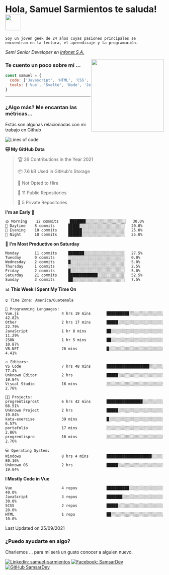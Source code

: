<h1>Hola, Samuel Sarmientos te saluda! <img src="https://media.giphy.com/media/ZEOAnq3ockGojO0E7n/giphy.gif" width="50"></h1>
<code>Soy un joven geek de 24 años cuyas pasiones principales se
encuentran en la lectura, el aprendizaje y la programación.</code>
<br>
<p><em>Semi Senior Developer en <a href="https://www.progrentis.com/">Infonet S.A.</a>
</em></p>
<img align='right' src="https://media.giphy.com/media/du3J3cXyzhj75IOgvA/giphy.gif" width="230">

### Te cuento un poco sobre mí ...

```javascript
const samuel = {
  code: ['Javascript', 'HTML', 'CSS', 'SASS', 'Python', 'C#'],
  tools: ['Vue', 'Svelte', 'Node', 'Jest', 'Strapi']
}
```
---

### ¿Algo más? Me encantan las métricas...
Estás son algunas relacionadas con mi trabajo en Github

<!--START_SECTION:waka-->
![Lines of code](https://img.shields.io/badge/From%20Hello%20World%20I%27ve%20Written-95257%20lines%20of%20code-blue)

**🐱 My GitHub Data** 

> 🏆 26 Contributions in the Year 2021
 > 
> 📦 7.6 kB Used in GitHub's Storage 
 > 
> 🚫 Not Opted to Hire
 > 
> 📜 11 Public Repositories 
 > 
> 🔑 5 Private Repositories  
 > 
**I'm an Early 🐤** 

```text
🌞 Morning    12 commits     ███████░░░░░░░░░░░░░░░░░░   30.0% 
🌆 Daytime    8 commits      █████░░░░░░░░░░░░░░░░░░░░   20.0% 
🌃 Evening    10 commits     ██████░░░░░░░░░░░░░░░░░░░   25.0% 
🌙 Night      10 commits     ██████░░░░░░░░░░░░░░░░░░░   25.0%

```
📅 **I'm Most Productive on Saturday** 

```text
Monday       11 commits     ███████░░░░░░░░░░░░░░░░░░   27.5% 
Tuesday      0 commits      ░░░░░░░░░░░░░░░░░░░░░░░░░   0.0% 
Wednesday    2 commits      █░░░░░░░░░░░░░░░░░░░░░░░░   5.0% 
Thursday     1 commits      ░░░░░░░░░░░░░░░░░░░░░░░░░   2.5% 
Friday       2 commits      █░░░░░░░░░░░░░░░░░░░░░░░░   5.0% 
Saturday     21 commits     █████████████░░░░░░░░░░░░   52.5% 
Sunday       3 commits      ██░░░░░░░░░░░░░░░░░░░░░░░   7.5%

```


📊 **This Week I Spent My Time On** 

```text
⌚︎ Time Zone: America/Guatemala

💬 Programming Languages: 
Vue.js                   4 hrs 19 mins       ██████████░░░░░░░░░░░░░░░   42.82% 
Other                    2 hrs 17 mins       █████░░░░░░░░░░░░░░░░░░░░   22.79% 
JavaScript               1 hr 8 mins         ██░░░░░░░░░░░░░░░░░░░░░░░   11.29% 
JSON                     1 hr 5 mins         ██░░░░░░░░░░░░░░░░░░░░░░░   10.87% 
VB.NET                   26 mins             █░░░░░░░░░░░░░░░░░░░░░░░░   4.41%

🔥 Editors: 
VS Code                  7 hrs 48 mins       ███████████████████░░░░░░   77.4% 
Unknown Editor           2 hrs               █████░░░░░░░░░░░░░░░░░░░░   19.84% 
Visual Studio            16 mins             ░░░░░░░░░░░░░░░░░░░░░░░░░   2.76%

🐱‍💻 Projects: 
progrentisprost          6 hrs 42 mins       ████████████████░░░░░░░░░   66.51% 
Unknown Project          2 hrs               █████░░░░░░░░░░░░░░░░░░░░   19.84% 
kata-exercise            39 mins             █░░░░░░░░░░░░░░░░░░░░░░░░   6.57% 
portafolio               17 mins             ░░░░░░░░░░░░░░░░░░░░░░░░░   2.86% 
progrentispro            16 mins             ░░░░░░░░░░░░░░░░░░░░░░░░░   2.76%

💻 Operating System: 
Windows                  8 hrs 4 mins        ████████████████████░░░░░   80.16% 
Unknown OS               2 hrs               █████░░░░░░░░░░░░░░░░░░░░   19.84%

```

**I Mostly Code in Vue** 

```text
Vue                      4 repos             ██████████░░░░░░░░░░░░░░░   40.0% 
JavaScript               3 repos             ███████░░░░░░░░░░░░░░░░░░   30.0% 
SCSS                     2 repos             █████░░░░░░░░░░░░░░░░░░░░   20.0% 
HTML                     1 repo              ██░░░░░░░░░░░░░░░░░░░░░░░   10.0%

```



 Last Updated on 25/09/2021
<!--END_SECTION:waka-->

### ¿Puedo ayudarte en algo?
Charlemos ... para mí será un gusto conocer a alguien nuevo.

[![Linkedin: samuel-sarmientos](https://img.shields.io/badge/-Samuel%20Sarmientos-blue?style=flat-square&logo=Linkedin&logoColor=white)](https://www.linkedin.com/in/samuel-sarmientos)
[![Facebook: SamsarDev](https://img.shields.io/badge/-SamsarDev-white?style=flat-square&logo=Facebook)](https://www.facebook.com/Samsar.Dev)
[![GitHub SamsarDev](https://img.shields.io/github/followers/SamsarDev?label=follow&style=social)](https://github.com/SamsarDev)

